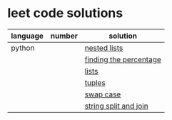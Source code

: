 # leet code solutions

| language         | number           | solution               |
| ---------------- | ---------------- | ---------------------- |
| python           |                  | [nested lists](https://github.com/ruthrootz/hacker-rank-solutions/blob/main/python/basic-data-types/nested-lists.py) |
|                  |                  | [finding the percentage](https://github.com/ruthrootz/hacker-rank-solutions/blob/main/python/basic-data-types/finding-the-percentage.py) |
|                  |                  | [lists](https://github.com/ruthrootz/hacker-rank-solutions/blob/main/python/basic-data-types/lists.py) |
|                  |                  | [tuples](https://github.com/ruthrootz/hacker-rank-solutions/blob/main/python/basic-data-types/tuples.py) |
|                  |                  | [swap case](https://github.com/ruthrootz/hacker-rank-solutions/blob/main/python/strings/swap-case.py) |
|                  |                  | [string split and join](https://github.com/ruthrootz/hacker-rank-solutions/blob/main/python/strings/string-split-and-join.py) |
